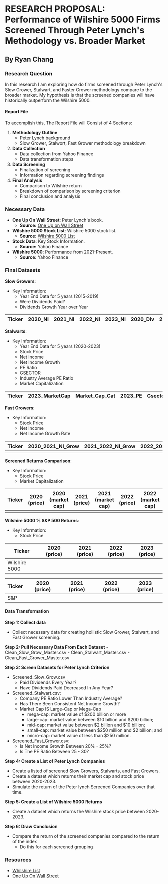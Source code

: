 # RESEARCH PROPOSAL: Performance of Wilshire 5000 Firms Screened Through Peter Lynch's Methodology vs. Broader Market

## By Ryan Chang

### Research Question

In this research I am exploring how do firms screened through Peter Lynch's Slow Grower, Stalwart, and Faster Grower methodology compare to the broader market. My hypothesis is that the screened companies will have historically outperform the Wilshire 5000.

#### Report File

To accomplish this, The Report File will Consist of 4 Sections:

1. **Methodology Outline**
   - Peter Lynch background
   - Slow Grower, Stalwort, Fast Grower methodology breakdown
2. **Data Collection**
   - Data collection from Yahoo Finance
   - Data transformation steps
3. **Data Screening**
   - Finalization of screening 
   - Information regarding screening findings
4. **Final Analysis** 
   - Comparison to Wilshire return
   - Breakdown of comparison by screening criterion
   - Final conclusion and analysis
 
### Necessary Data

- **One Up On Wall Street**: Peter Lynch's book.
  - **Source:** [One Up on Wall Street](https://yourknowledgedigest.files.wordpress.com/2020/04/one-up-on-wall-street.pdf)
- **Wilshire 5000 Stock List**: Wilshire 5000 stock list.
  - **Source:**  [Wilshire 5000 List](https://info.wilshire.com/Wilshire-5000-Index-Fund-Holdings)
- **Stock Data**: Key Stock Information.
  - **Source:** Yahoo Finance
- **Wilshire 5000**: Performance from 2021-Present.
  - **Source:** Yahoo Finance

### Final Datasets

**Slow Growers**: 

- Key Information:
  - Year End Data for 5 years (2015-2019)
  - Were Dividends Paid?
  - Dividends Growth Year over Year
  
| Ticker | 2020_NI | 2021_NI | 2022_NI | 2023_NI | 2020_Div | 2021_Div | 2022_Div | 2023_Div | 2020_2021_Div_Grow | 2021_2022_Div_Grow | 2022_2023_Div_Grow |
|--------|---------|---------|---------|---------|----------|----------|----------|----------|---------------------|---------------------|---------------------|




**Stalwarts**: 
- Key Information:
  - Year End Data for 5 years (2020-2023)
  - Stock Price 
  - Net Income
  - Net Income Growth
  - PE Ratio
  - GSECTOR
  - Industry Average PE Ratio
  - Market Capitalization

| Ticker | 2023_MarketCap | Market_Cap_Cat | 2023_PE | Gsector    | Avg_PE_Gsector | 2020_NI   | 2021_NI   | 2022_NI   | 2023_NI   | 2020_2021_NI_Grow | 2021_2022_NI_Grow | 2022_2023_NI_Grow |
|--------|----------------|----------------|---------|------------|----------------|-----------|-----------|-----------|-----------|--------------------|--------------------|--------------------|

**Fast Growers**: 
- Key Information:
  - Stock Price
  - Net Income 
  - Net Income Growth Rate 
  
| Ticker | 2020_2021_NI_Grow | 2021_2022_NI_Grow | 2022_2023_NI_Grow | 2023_PE | Average_Growth | Growth_Rate |
|--------|--------------------|--------------------|--------------------|---------|----------------|-------------|
|        |                    |                    |                    |         |                |             |


**Screened Returns Comparison**: 
- Key Information:
  - Stock Price
  - Market Capitalization
  
| Ticker | 2020 (price) | 2020 (market cap) | 2021 (price) | 2021 (market cap) | 2022 (price) | 2022 (market cap) | 2023 (price) | 2023 (market cap) |
|--------|--------------|-------------------|--------------|-------------------|--------------|-------------------|--------------|-------------------|
|        |              |                   |              |                   |              |                   |              |                   |



**Wilshire 5000 % S&P 500 Returns**: 
- Key Information:
  - Stock Price
 
| Ticker | 2020 (price) | 2021 (price) | 2022 (price) | 2023 (price) |
|--------|--------------|--------------|--------------|--------------|
| Wilshire 5000       |              |              |              |              |

| Ticker | 2020 (price) | 2021 (price) | 2022 (price) | 2023 (price) |
|--------|--------------|--------------|--------------|--------------|
| S&P     |              |              |              |              |


#### Data Transformation

**Step 1: Collect data**
- Collect necessary data for creating hollistic Slow Grower, Stalwart, and Fast Grower screening.

**Step 2: Pull Necessary Data From Each Dataset**
    - Clean_Slow_Grow_Master.csv
    - Clean_Stalwart_Master.csv
    - Clean_Fast_Grower_Master.csv

**Step 3: Screen Datasets for Peter Lynch Criterion**
- Screened_Slow_Grow.csv
    - Paid Dividends Every Year?
    - Have Dividends Paid Decreased In Any Year?
- Screened_Stalwart.csv:
    - Company PE Ratio Lower Than Industry Average?
    - Has There Been Consistent Net Income Growth?
    - Market Cap IS Large-Cap or Mega-Cap
        - mega-cap: market value of $200 billion or more
        - large-cap: market value between $10 billion and $200 billion;
        - mid-cap: market value between $2 billion and $10 billion;
        - small-cap: market value between $250 million and $2 billion; and
        - micro-cap: market value of less than $250 million.
- Screened_Fast_Grower.csv:
    - Is Net Income Growth Between 20% - 25%?
    - Is The PE Ratio Between 25 - 30?

**Step 4: Create a List of Peter Lynch Companies**
- Create a listed of screened Slow Growers, Stalwarts, and Fast Growers.
- Create a dataset which returns their market cap and stock price between 2020-2023.
- Simulate the return of the Peter lynch Screened Companies over that time. 

**Step 5: Create a List of Wilshire 5000 Returns**
- Create a dataset which returns the Wilshire stock price between 2020-2023.

**Step 6: Draw Conclusion**
- Compare the return of the screened companies compared to the return of the index
    - Do this for each screened grouping

### Resources
- [Whilshire List](https://info.wilshire.com/Wilshire-5000-Index-Fund-Holdings)
- [One Up On Wall Street](https://yourknowledgedigest.files.wordpress.com/2020/04/one-up-on-wall-street.pdf)
    












